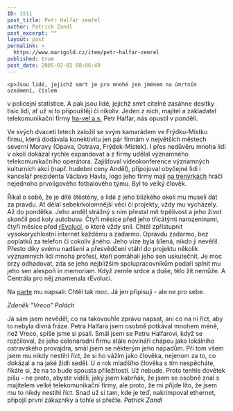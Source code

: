 ```yaml
---
ID: 1511
post_title: Petr Halfar zemřel
author: Patrick Zandl
post_excerpt: ""
layout: post
permalink: >
  https://www.marigold.cz/item/petr-halfar-zemrel
published: true
post_date: 2005-02-02 08:06:49
---
```

	<p>Jsou lidé, jejichž smrt je pro mnohé jen jménem na úmrtním oznámení, číslem
v policejní statistice. A pak jsou lidé, jejichž smrt citelně zasáhne
desítky tisíc lidí, ať už si to připouštějí či nikoliv. Jeden z nich,
majitel a zakladatel telekomunikační firmy <a href="http://www.ha-vel.cz" >ha-vel a.s.</a> Petr Halfar, nás opustil v
pondělí.
</p><p>
Ve svých dvaceti letech založil se svým kamarádem ve Frýdku-Místku firmu,
která dodávala konektivitu jen pár firmám v největších městech severní
Moravy (Opava, Ostrava, Frýdek-Místek). I přes nedůvěru mnoha lidí v okolí
dokázal rychle expandovat a z firmy udělal významného telekomunikačního
operátora. Zajišťoval videokonference významných kulturních akcí (např.
hudební ceny Anděl), připojoval obyčejné lidi i kancelář prezidenta Václava
Havla, logo jeho firmy mají <a href="http://www.ha-vel.cz/?ID=327">na
trenýrkách</a> hráči nejednoho prvoligového fotbalového týmu. Byl to velký
člověk.
</p><p>
Říkal o sobě, že je dítě štěstěny, a lidé z jeho blízkého okolí mu museli
dát za pravdu. Ať dělal sebekrkolomnější věci či projekty, vždy mu
vycházely. Až do pondělka. Jeho anděl strážný s ním přestal mít trpělivost a
jeho život skončil pod koly autobusu. Čtyři měsíce před jeho třicátými
narozeninami, čtyři měsíce před <a href="http://www.centrala.cz">rEvolucí</a>,
o které vždy snil. Chtěl zpřístupnit vysokorychlostní internet každému a
zadarmo. Opravdu zadarmo, bez poplatků za telefon či cokoliv jiného. Jeho
vize byla šílená, nikdo jí nevěřil. Přesto díky svému nadšení a přesvědčení
vtáhl do projektu několik významných lidí mnoha profesí, kteří pomáhali jeho
sen uskutečnit. Je moc brzy odhadovat, zda se jeho nejbližším
spolupracovníkům podaří splnit mu jeho sen alespoň in memoriam. Když zemře
srdce a duše, tělo žít nemůže. A Centrála pro něj znamenala rEvoluci.
</p><p>
Na <a href="http://www.ha-vel.cz/soubory/parte.jpg">parte</a> mu napsali:
Chtěl tak moc. Já jen připisuji - ale ne pro sebe. </p>
<p><span style="font-style: italic;">Zdeněk "Vreco" Polách</span></p>
<p>Já sám jsem nevěděl, co na takovouhle zprávu napsat, ani co na ni
říct, aby to nebyla divná fráze. Petra Halfara jsem osobně potkával
mnohem méně, než Vreco, spíše jsme si psali. Smál jsem se Petru
Halfarovi, když se rozčiloval, že jeho celonárodní firmu stále novináři
chápou jako lokálního ostravského provajdra, smál jsem se některým jeho
nápadům. Při tom všem jsem mu nikdy nestihl říct, že si ho vážím jako
člověka, nejenom za to, co dokázal a na jaké židli seděl. U o rok
mladšího člověka s tím nespěcháte, říkáte si, že na to bude spousta
příležitostí. Už nebude. Proto tenhle dovětek píšu - ne proto, abyste
viděli, jaký jsem kabrňák, že jsem se osobně znal s majitelem velké
telekomunikační firmy, ale proto, že mi přijde líto, že jsem mu to
nikdy nestihl říct. Snad už si tam, kde je teď, nakrimpoval ethernet,
připojil první zákazníky a tohle si přečte. <span style="font-style: italic;">Patrick Zandl</span></p>